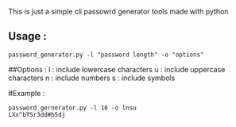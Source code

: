 This is just a simple cli passowrd generator tools made with python

## Usage :

```
password_generator.py -l "password length" -o "options"
```

##Options :
l : include lowercase characters
u : include uppercase characters
n : include numbers
s : include symbols

#Example :
```
password_gernerator.py -l 16 -o lnsu
LXx^bTSr3dd#b5dj
```
